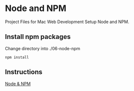 # Node and NPM

Project Files for Mac Web Development Setup Node and NPM.

## Install npm packages

Change directory into ./06-node-npm

```
npm install
```

## Instructions

[Node & NPM](../../06-node-npm.md)

